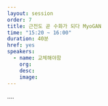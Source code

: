 ```yaml
---
layout: session
order: 7
title: 근전도 곧 수화가 되다 MyoGAN
time: "15:20 ~ 16:00"
duration: 40분
href: yes
speakers:
  - name: 교체해야함
    org:
    desc:
    image:
---
```

....
